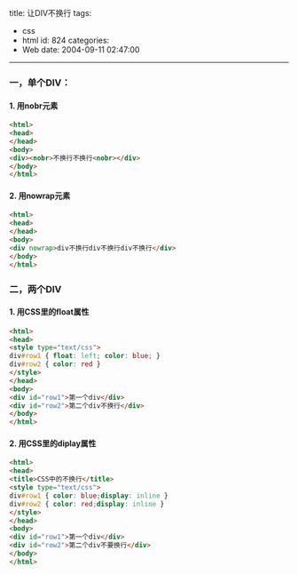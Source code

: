 title: 让DIV不换行
tags:
  - css
  - html
id: 824
categories:
  - Web
date: 2004-09-11 02:47:00
---
### 一，单个DIV：
#### 1. 用nobr元素
```html
<html>
<head>
</head>
<body>
<div><nobr>不换行不换行<nobr></div>
</body>
</html>
```

#### 2. 用nowrap元素
<!--more-->
```html
<html>
<head>
</head>
<body>
<div nowrap>div不换行div不换行div不换行</div>
</body>
</html>
```

### 二，两个DIV
#### 1. 用CSS里的float属性
```html
<html>
<head>
<style type="text/css">
div#row1 { float: left; color: blue; }
div#row2 { color: red }
</style>
</head>
<body>
<div id="row1">第一个div</div>
<div id="row2">第二个div不换行</div>
</body>
</html>
```

#### 2. 用CSS里的diplay属性
```html
<html>
<head>
<title>CSS中的不换行</title>
<style type="text/css">
div#row1 { color: blue;display: inline }
div#row2 { color: red;display: inline }
</style>
</head>
<body>
<div id="row1">第一个div</div>
<div id="row2">第二个div不要换行</div>
</body>
</html>
```